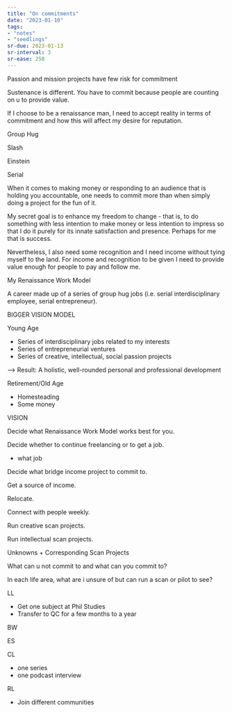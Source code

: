 ```yaml
---
title: "On commitments"
date: "2023-01-10"
tags:
- "notes"
- "seedlings"
sr-due: 2023-01-13
sr-interval: 3
sr-ease: 250
---
```


Passion and mission projects have few risk for commitment

Sustenance is different. You have to commit because people are counting on u to provide value.

If I choose to be a renaissance man, I need to accept reality in terms of commitment and how this will affect my desire for reputation.

Group Hug

Slash

Einstein

Serial

When it comes to making money or responding to an audience that is holding you accountable, one needs to commit more than when simply doing a project for the fun of it.

My secret goal is to enhance my freedom to change - that is, to do something with less intention to make money or less intention to impress so that I do it purely for its innate satisfaction and presence. Perhaps for me that is success.

Nevertheless, I also need some recognition and I need income without tying myself to the land. For income and recognition to be given I need to provide value enough for people to pay and follow me.

My Renaissance Work Model

A  career made up of a series of group hug jobs (i.e. serial interdisciplinary employee, serial entrepreneur).

BIGGER VISION MODEL

Young Age

- Series of interdisciplinary jobs related to my interests
- Series of entrepreneurial ventures
- Series of creative, intellectual, social passion projects

\--> Result: A holistic, well-rounded personal and professional development

Retirement/Old Age

- Homesteading
- Some money

VISION

Decide what Renaissance Work Model works best for you.

Decide whether to continue freelancing or to get a job.

- what job

Decide what bridge income project to commit to.

Get a source of income.

Relocate.

Connect with people weekly.

Run creative scan projects.

Run intellectual scan projects.

Unknowns + Corresponding Scan Projects

What can u not commit to and what can you commit to?

In each life area, what are i unsure of but can run a scan or pilot to see?

LL

- Get one subject at Phil Studies
- Transfer to QC for a few months to a year

BW

ES

CL

- one series
- one podcast interview

RL

- Join different communities

